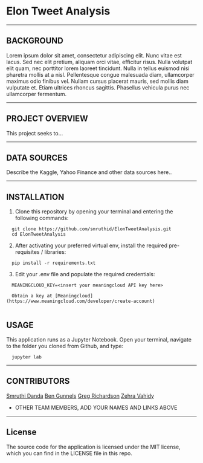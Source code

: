 # Elon Tweet Analysis

---

## BACKGROUND

Lorem ipsum dolor sit amet, consectetur adipiscing elit. Nunc vitae est lacus. Sed nec elit pretium, aliquam orci vitae, efficitur risus. Nulla volutpat elit quam, nec porttitor lorem laoreet tincidunt. Nulla in tellus euismod nisi pharetra mollis at a nisl. Pellentesque congue malesuada diam, ullamcorper maximus odio finibus vel. Nullam cursus placerat mauris, sed mollis diam vulputate et. Etiam ultrices rhoncus sagittis. Phasellus vehicula purus nec ullamcorper fermentum.

---

## PROJECT OVERVIEW

This project seeks to...

---

## DATA SOURCES

Describe the Kaggle, Yahoo Finance and other data sources here..

---

## INSTALLATION

1. Clone this repository by opening your terminal and entering the following commands:

```
  git clone https://github.com/smruthid/ElonTweetAnalysis.git
  cd ElonTweetAnalysis
```

2. After activating your preferred virtual env, install the required pre-requisites / libraries:

```
  pip install -r requirements.txt
```

3. Edit your .env file and populate the required credentials:

```
  MEANINGCLOUD_KEY=<insert your meaningcloud API key here>
  
  Obtain a key at [Meaningcloud](https://www.meaningcloud.com/developer/create-account)
  
```

## USAGE

This application runs as a Jupyter Notebook. Open your terminal, navigate to the folder you cloned from Github, and type:

```
  jupyter lab
```

---

## CONTRIBUTORS

[Smruthi Danda](https://github.com/smruthid)
[Ben Gunnels](https://github.com/miltiades-the-general)
[Greg Richardson](https://github.com/jgrichardson)
[Zehra Vahidy](https://github.com/zvahidy) 
* OTHER TEAM MEMBERS, ADD YOUR NAMES AND LINKS ABOVE

---

## License

The source code for the application is licensed under the MIT license, which you can find in the LICENSE file in this repo.